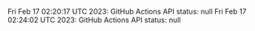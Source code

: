 
Fri Feb 17 02:20:17 UTC 2023: GitHub Actions API status: null
Fri Feb 17 02:24:02 UTC 2023: GitHub Actions API status: null
